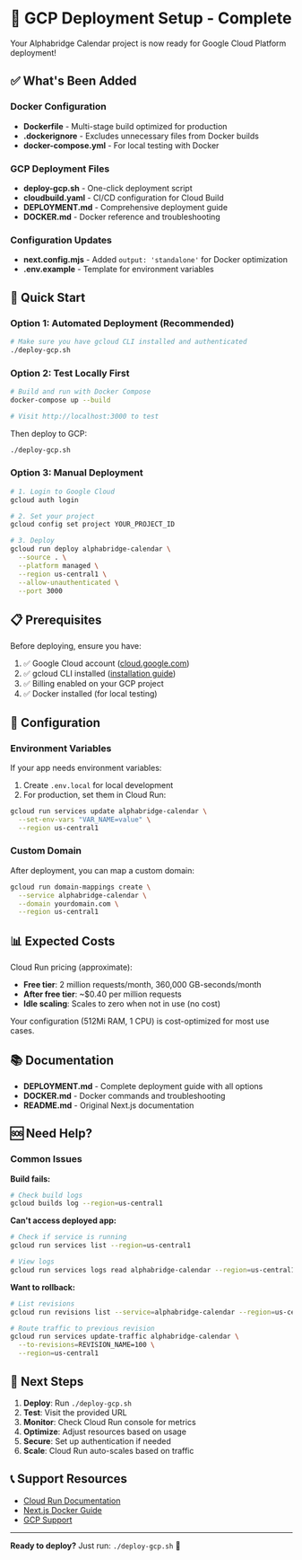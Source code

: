 # 🚀 GCP Deployment Setup - Complete

Your Alphabridge Calendar project is now ready for Google Cloud Platform deployment!

## ✅ What's Been Added

### Docker Configuration
- **Dockerfile** - Multi-stage build optimized for production
- **.dockerignore** - Excludes unnecessary files from Docker builds
- **docker-compose.yml** - For local testing with Docker

### GCP Deployment Files
- **deploy-gcp.sh** - One-click deployment script
- **cloudbuild.yaml** - CI/CD configuration for Cloud Build
- **DEPLOYMENT.md** - Comprehensive deployment guide
- **DOCKER.md** - Docker reference and troubleshooting

### Configuration Updates
- **next.config.mjs** - Added `output: 'standalone'` for Docker optimization
- **.env.example** - Template for environment variables

## 🎯 Quick Start

### Option 1: Automated Deployment (Recommended)
```bash
# Make sure you have gcloud CLI installed and authenticated
./deploy-gcp.sh
```

### Option 2: Test Locally First
```bash
# Build and run with Docker Compose
docker-compose up --build

# Visit http://localhost:3000 to test
```

Then deploy to GCP:
```bash
./deploy-gcp.sh
```

### Option 3: Manual Deployment
```bash
# 1. Login to Google Cloud
gcloud auth login

# 2. Set your project
gcloud config set project YOUR_PROJECT_ID

# 3. Deploy
gcloud run deploy alphabridge-calendar \
  --source . \
  --platform managed \
  --region us-central1 \
  --allow-unauthenticated \
  --port 3000
```

## 📋 Prerequisites

Before deploying, ensure you have:

1. ✅ Google Cloud account ([cloud.google.com](https://cloud.google.com))
2. ✅ gcloud CLI installed ([installation guide](https://cloud.google.com/sdk/docs/install))
3. ✅ Billing enabled on your GCP project
4. ✅ Docker installed (for local testing)

## 🔧 Configuration

### Environment Variables
If your app needs environment variables:

1. Create `.env.local` for local development
2. For production, set them in Cloud Run:
```bash
gcloud run services update alphabridge-calendar \
  --set-env-vars "VAR_NAME=value" \
  --region us-central1
```

### Custom Domain
After deployment, you can map a custom domain:
```bash
gcloud run domain-mappings create \
  --service alphabridge-calendar \
  --domain yourdomain.com \
  --region us-central1
```

## 📊 Expected Costs

Cloud Run pricing (approximate):
- **Free tier**: 2 million requests/month, 360,000 GB-seconds/month
- **After free tier**: ~$0.40 per million requests
- **Idle scaling**: Scales to zero when not in use (no cost)

Your configuration (512Mi RAM, 1 CPU) is cost-optimized for most use cases.

## 📚 Documentation

- **DEPLOYMENT.md** - Complete deployment guide with all options
- **DOCKER.md** - Docker commands and troubleshooting
- **README.md** - Original Next.js documentation

## 🆘 Need Help?

### Common Issues

**Build fails:**
```bash
# Check build logs
gcloud builds log --region=us-central1
```

**Can't access deployed app:**
```bash
# Check if service is running
gcloud run services list --region=us-central1

# View logs
gcloud run services logs read alphabridge-calendar --region=us-central1
```

**Want to rollback:**
```bash
# List revisions
gcloud run revisions list --service=alphabridge-calendar --region=us-central1

# Route traffic to previous revision
gcloud run services update-traffic alphabridge-calendar \
  --to-revisions=REVISION_NAME=100 \
  --region=us-central1
```

## 🎉 Next Steps

1. **Deploy**: Run `./deploy-gcp.sh`
2. **Test**: Visit the provided URL
3. **Monitor**: Check Cloud Run console for metrics
4. **Optimize**: Adjust resources based on usage
5. **Secure**: Set up authentication if needed
6. **Scale**: Cloud Run auto-scales based on traffic

## 📞 Support Resources

- [Cloud Run Documentation](https://cloud.google.com/run/docs)
- [Next.js Docker Guide](https://nextjs.org/docs/deployment)
- [GCP Support](https://cloud.google.com/support)

---

**Ready to deploy?** Just run: `./deploy-gcp.sh` 🚀

